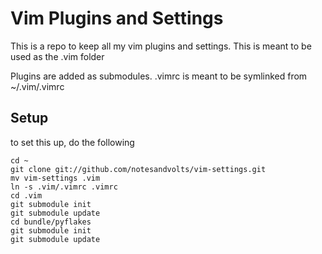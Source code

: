 Vim Plugins and Settings
========================

This is a repo to keep all my vim plugins and settings. This is meant to be used as the .vim folder

Plugins are added as submodules.
.vimrc is meant to be symlinked from ~/.vim/.vimrc

## Setup

to set this up, do the following

    cd ~
    git clone git://github.com/notesandvolts/vim-settings.git
    mv vim-settings .vim
    ln -s .vim/.vimrc .vimrc
    cd .vim
    git submodule init
    git submodule update
    cd bundle/pyflakes
    git submodule init
    git submodule update

